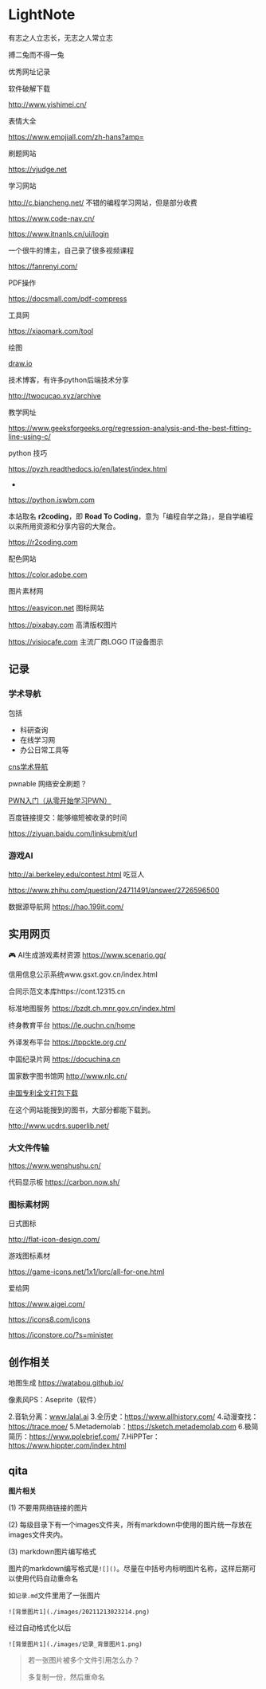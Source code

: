 # LightNote

有志之人立志长，无志之人常立志

搏二兔而不得一兔

优秀网址记录

软件破解下载

http://www.yishimei.cn/



表情大全

https://www.emojiall.com/zh-hans?amp=



刷题网站

https://vjudge.net



学习网站

http://c.biancheng.net/ 不错的编程学习网站，但是部分收费

https://www.code-nav.cn/

https://www.itnanls.cn/ui/login



一个很牛的博主，自己录了很多视频课程

https://fanrenyi.com/



PDF操作

https://docsmall.com/pdf-compress

工具网

https://xiaomark.com/tool

绘图

[draw.io](https://draw.io)

技术博客，有许多python后端技术分享

http://twocucao.xyz/archive

教学网址

https://www.geeksforgeeks.org/regression-analysis-and-the-best-fitting-line-using-c/



python 技巧

https://pyzh.readthedocs.io/en/latest/index.html

+

https://python.iswbm.com



本站取名 **r2coding**，即 **Road To Coding**，意为「编程自学之路」，是自学编程以来所用资源和分享内容的大聚合。

https://r2coding.com



配色网站

https://color.adobe.com

图片素材网

https://easyicon.net 图标网站

https://pixabay.com 高清版权图片

https://visiocafe.com 主流厂商LOGO IT设备图示

## 



## 记录

### 学术导航

包括

- 科研查询
- 在线学习网
- 办公日常工具等

[cns学术导航](https://cnspub.com/)



pwnable 网络安全刷题？

[PWN入门（从零开始学习PWN）](https://www.jianshu.com/p/187b810e78d2)

百度链接提交：能够缩短被收录的时间

https://ziyuan.baidu.com/linksubmit/url

### 游戏AI

http://ai.berkeley.edu/contest.html  吃豆人

https://www.zhihu.com/question/24711491/answer/2726596500

数据源导航网 https://hao.199it.com/

## 实用网页

:video_game: AI生成游戏素材资源 https://www.scenario.gg/

信用信息公示系统www.gsxt.gov.cn/index.html

合同示范文本库https://cont.12315.cn

标准地图服务 https://bzdt.ch.mnr.gov.cn/index.html

终身教育平台 https://le.ouchn.cn/home

外译发布平台 https://tppckte.org.cn/

中国纪录片网 https://docuchina.cn

国家数字图书馆网 http://www.nlc.cn/

[中国专利全文打包下载](https://www.drugfuture.com/cnpat/cn_patent.asp)

在这个网站能搜到的图书，大部分都能下载到。

http://www.ucdrs.superlib.net/

### 大文件传输

https://www.wenshushu.cn/

代码显示板 https://carbon.now.sh/



### 图标素材网

日式图标

http://flat-icon-design.com/

游戏图标素材

https://game-icons.net/1x1/lorc/all-for-one.html

爱给网

https://www.aigei.com/

https://icons8.com/icons

https://iconstore.co/?s=minister



## 创作相关

地图生成 https://watabou.github.io/

像素风PS：Aseprite（软件）


2.音轨分离：www.lalal.ai
3.全历史：https://www.allhistory.com/
4.动漫查找：https://trace.moe/
5.Metademolab：https://sketch.metademolab.com
6.极简简历：https://www.polebrief.com/
7.HiPPTer：https://www.hippter.com/index.html

## qita





**图片相关**

(1) 不要用网络链接的图片

(2) 每级目录下有一个images文件夹，所有markdown中使用的图片统一存放在images文件夹内。

(3) markdown图片编写格式

图片的markdown编写格式是`![]()`。尽量在中括号内标明图片名称，这样后期可以使用代码自动重命名

如`记录.md`文件里用了一张图片

```
![背景图片1](./images/20211213023214.png)
```

经过自动格式化以后

```
![背景图片1](./images/记录_背景图片1.png)
```

> 若一张图片被多个文件引用怎么办？
>
> 多复制一份，然后重命名

